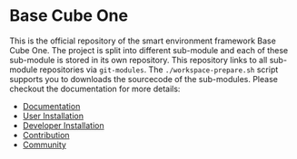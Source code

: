 # Base Cube One

This is the official repository of the smart environment framework Base Cube One.
The project is split into different sub-module and each of these sub-module is stored in its own repository. This repository links to all sub-module repositories via ```git-modules```. The ```./workspace-prepare.sh``` script supports you to downloads the sourcecode of the sub-modules. Please checkout the documentation for more details:

* [Documentation](https://basecubeone.org)  
* [User Installation](https://basecubeone.org/user/installation.html)  
* [Developer Installation](https://basecubeone.org/developer/)  
* [Contribution](https://basecubeone.org/developer/contribution.html)  
* [Community](https://openbase.org)
